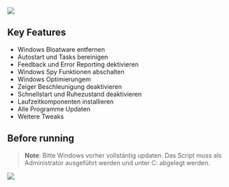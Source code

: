 <img src="https://github.com/Marvin700/Windows_Optimisation_Pack/blob/main/_Files/Titelbild.png"> 

## Key Features
* Windows Bloatware entfernen
* Autostart und Tasks bereinigen
* Feedback und Error Reporting dektivieren
* Windows Spy Funktionen abschalten 
* Windows Optimierungem
* Zeiger Beschleunigung deaktivieren
* Schnellstart und Ruhezustand deaktivieren
* Laufzeitkomponenten installieren
* Alle Programme Updaten
* Weitere Tweaks

## Before running
> **Note**: Bitte Windows vorher vollstäntig updaten. Das Script muss als Administrator ausgeführt werden und unter C: abgelegt werden.



<a href="https://github.com/Marvin700/Windows_Optimisation_Pack/releases/latest"><img src="https://github.com/Marvin700/Windows_Optimisation_Pack/blob/main/_Files/DownloadButton.png"></a>
